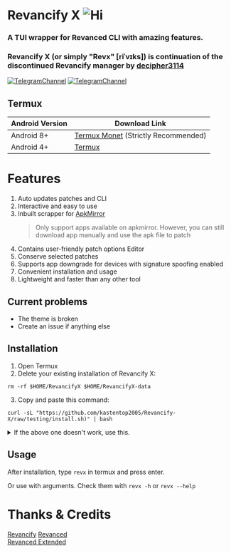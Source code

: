 # Revancify X ![Hi](https://img.shields.io/github/stars/kastentop2005/Revancify-X?style=flat-square)
### A TUI wrapper for Revanced CLI with amazing features.
### Revancify X (or simply "Revx" [riˈvɪks]) is continuation of the discontinued Revancify manager by [decipher3114](https://github.com/decipher3114)

[![TelegramChannel](https://img.shields.io/badge/Telegram_Channel-2CA5E0?style=for-the-badge&logo=Telegram&logoColor=FFFFFF)](https://t.me/revancifyx) [![TelegramChannel](https://img.shields.io/badge/Telegram_Support_Chat-2CA5E0?style=for-the-badge&logo=Telegram&logoColor=FFFFFF)](https://t.me/revxchat)

## Termux
| Android Version | Download Link|
| ---- | ----- |
| Android 8+ | [Termux Monet](https://github.com/HardcodedCat/termux-monet/releases/latest) (Strictly Recommended)
| Android 4+ | [Termux](https://github.com/termux/termux-app/releases/latest)

# Features
1. Auto updates patches and CLI
2. Interactive and easy to use
3. Inbuilt scrapper for [ApkMirror](https://apkmirror.com)
    > Only support apps available on apkmirror. However, you can still download app manually and use the apk file to patch
4. Contains user-friendly patch options Editor
5. Conserve selected patches
6. Supports app downgrade for devices with signature spoofing enabled
7. Convenient installation and usage
6. Lightweight and faster than any other tool

## Current problems
- The theme is broken
- Create an issue if anything else

## Installation
1. Open Termux
2. Delete your existing installation of Revancify X:
```
rm -rf $HOME/RevancifyX $HOME/RevancifyX-data
```
3. Copy and paste this command:
```
curl -sL "https://github.com/kastentop2005/Revancify-X/raw/testing/install.sh)" | bash
```

<details>
  <summary>If the above one doesn't work, use this.</summary>

  ```
pkg update -y -o Dpkg::Options::="--force-confnew" && pkg install git -y && git clone --depth=1 https://github.com/kastentop2005/Revancify-X/raw/testing/install.sh && ./Revancify-X/revx
```
</details>

## Usage
After installation, type `revx` in termux and press enter.

Or use with arguments. Check them with `revx -h` or `revx --help`

# Thanks & Credits
[Revancify](https://github.com/decipher3114/Revancify)
[Revanced](https://github.com/revanced)  
[Revanced Extended](https://github.com/inotia00)  
